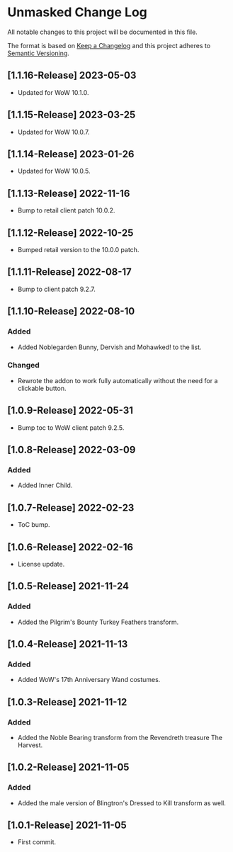 # Unmasked Change Log
All notable changes to this project will be documented in this file.

The format is based on [Keep a Changelog](http://keepachangelog.com/)
and this project adheres to [Semantic Versioning](http://semver.org/).

## [1.1.16-Release] 2023-05-03
- Updated for WoW 10.1.0.

## [1.1.15-Release] 2023-03-25
- Updated for WoW 10.0.7.

## [1.1.14-Release] 2023-01-26
- Updated for WoW 10.0.5.

## [1.1.13-Release] 2022-11-16
- Bump to retail client patch 10.0.2.

## [1.1.12-Release] 2022-10-25
- Bumped retail version to the 10.0.0 patch.

## [1.1.11-Release] 2022-08-17
- Bump to client patch 9.2.7.

## [1.1.10-Release] 2022-08-10
### Added
- Added Noblegarden Bunny, Dervish and Mohawked! to the list.

### Changed
- Rewrote the addon to work fully automatically without the need for a clickable button.

## [1.0.9-Release] 2022-05-31
- Bump toc to WoW client patch 9.2.5.

## [1.0.8-Release] 2022-03-09
### Added
- Added Inner Child.

## [1.0.7-Release] 2022-02-23
- ToC bump.

## [1.0.6-Release] 2022-02-16
- License update.

## [1.0.5-Release] 2021-11-24
### Added
- Added the Pilgrim's Bounty Turkey Feathers transform.

## [1.0.4-Release] 2021-11-13
### Added
- Added WoW's 17th Anniversary Wand costumes.

## [1.0.3-Release] 2021-11-12
### Added
- Added the Noble Bearing transform from the Revendreth treasure The Harvest.

## [1.0.2-Release] 2021-11-05
### Added
- Added the male version of Blingtron's Dressed to Kill transform as well.

## [1.0.1-Release] 2021-11-05
- First commit.
